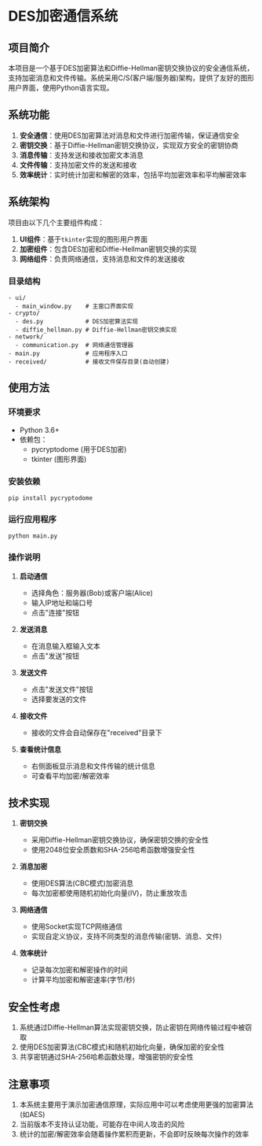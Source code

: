 # DES加密通信系统

## 项目简介

本项目是一个基于DES加密算法和Diffie-Hellman密钥交换协议的安全通信系统，支持加密消息和文件传输。系统采用C/S(客户端/服务器)架构，提供了友好的图形用户界面，使用Python语言实现。

## 系统功能

1. **安全通信**：使用DES加密算法对消息和文件进行加密传输，保证通信安全
2. **密钥交换**：基于Diffie-Hellman密钥交换协议，实现双方安全的密钥协商
3. **消息传输**：支持发送和接收加密文本消息
4. **文件传输**：支持加密文件的发送和接收
5. **效率统计**：实时统计加密和解密的效率，包括平均加密效率和平均解密效率

## 系统架构

项目由以下几个主要组件构成：

1. **UI组件**：基于`tkinter`实现的图形用户界面
2. **加密组件**：包含DES加密和Diffie-Hellman密钥交换的实现
3. **网络组件**：负责网络通信，支持消息和文件的发送接收

### 目录结构

```
- ui/
  - main_window.py    # 主窗口界面实现
- crypto/
  - des.py            # DES加密算法实现
  - diffie_hellman.py # Diffie-Hellman密钥交换实现
- network/
  - communication.py  # 网络通信管理器
- main.py             # 应用程序入口
- received/           # 接收文件保存目录(自动创建)
```

## 使用方法

### 环境要求

- Python 3.6+
- 依赖包：
  - pycryptodome (用于DES加密)
  - tkinter (图形界面)

### 安装依赖

```
pip install pycryptodome
```

### 运行应用程序

```
python main.py
```

### 操作说明

1. **启动通信**
   - 选择角色：服务器(Bob)或客户端(Alice)
   - 输入IP地址和端口号
   - 点击"连接"按钮

2. **发送消息**
   - 在消息输入框输入文本
   - 点击"发送"按钮

3. **发送文件**
   - 点击"发送文件"按钮
   - 选择要发送的文件

4. **接收文件**
   - 接收的文件会自动保存在"received"目录下

5. **查看统计信息**
   - 右侧面板显示消息和文件传输的统计信息
   - 可查看平均加密/解密效率

## 技术实现

1. **密钥交换**
   - 采用Diffie-Hellman密钥交换协议，确保密钥交换的安全性
   - 使用2048位安全质数和SHA-256哈希函数增强安全性

2. **消息加密**
   - 使用DES算法(CBC模式)加密消息
   - 每次加密都使用随机初始化向量(IV)，防止重放攻击

3. **网络通信**
   - 使用Socket实现TCP网络通信
   - 实现自定义协议，支持不同类型的消息传输(密钥、消息、文件)

4. **效率统计**
   - 记录每次加密和解密操作的时间
   - 计算平均加密和解密速率(字节/秒)

## 安全性考虑

1. 系统通过Diffie-Hellman算法实现密钥交换，防止密钥在网络传输过程中被窃取
2. 使用DES加密算法(CBC模式)和随机初始化向量，确保加密的安全性
3. 共享密钥通过SHA-256哈希函数处理，增强密钥的安全性

## 注意事项

1. 本系统主要用于演示加密通信原理，实际应用中可以考虑使用更强的加密算法(如AES)
2. 当前版本不支持认证功能，可能存在中间人攻击的风险
3. 统计的加密/解密效率会随着操作累积而更新，不会即时反映每次操作的效率 

